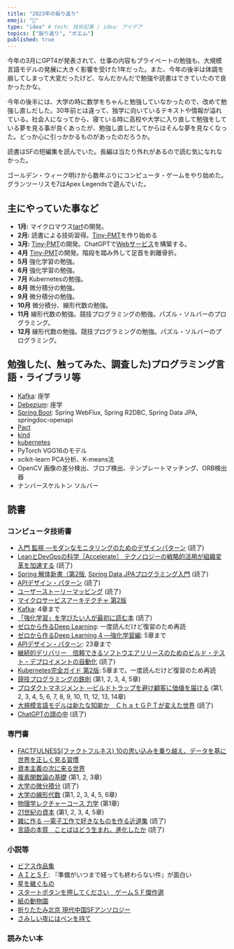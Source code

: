 ```yaml
---
title: "2023年の振り返り"
emoji: "👋"
type: "idea" # tech: 技術記事 / idea: アイデア
topics: ["振り返り", "ポエム"]
published: true
---
```


今年の3月にGPT4が発表されて、仕事の内容もプライベートの勉強も、大規模言語モデルの発展に大きく影響を受けた1年だった。また、今年の後半は体調を崩してしまって大変だったけど、なんだかんだで勉強や読書はできていたので良かったかな。

今年の後半には、大学の時に数学をちゃんと勉強していなかったので、改めて勉強し直しだした。30年前とは違って、独学に向いているテキストや情報が溢れている。社会人になってから、寝ている時に高校や大学に入り直して勉強をしている夢を見る事が良くあったが、勉強し直しだしてからはそんな夢を見なくなった。どっか心に引っかかるものがあったのだろうか。

読書はSFの短編集を読んでいた。長編は当たり外れがあるので読む気になれなかった。

ゴールデン・ウィーク明けから数年ぶりにコンピュータ・ゲームをやり始めた。グランツーリスモ7はApex Legendsで遊んでいた。

## 主にやっていた事など

* **1月:** マイクロマウス[tarf](https://github.com/horie-t/tarf)の開発。
* **2月:** 読書による技術習得。[Tiny-PMT](https://github.com/horie-t/tiny-pmt)を作り始める
* **3月:** [Tiny-PMT](https://github.com/horie-t/tiny-pmt)の開発。ChatGPTで[Webサービス](https://github.com/horie-t/simple-translator-by-chatgpt)を構築する。
* **4月** [Tiny-PMT](https://github.com/horie-t/tiny-pmt)の開発。階段を踏み外して足首を剥離骨折。
* **5月** 強化学習の勉強。
* **6月** 強化学習の勉強。
* **7月** Kubernetesの勉強。
* **8月** 微分積分の勉強。
* **9月** 微分積分の勉強。
* **10月** 微分積分、線形代数の勉強。
* **11月** 線形代数の勉強。競技プログラミングの勉強。パズル・ソルバーのプログラミング。
* **12月** 線形代数の勉強。競技プログラミングの勉強。パズル・ソルバーのプログラミング。


## 勉強した(、触ってみた、調査した)プログラミング言語・ライブラリ等

* [Kafka](https://kafka.apache.org/): 座学
* [Debezium](https://debezium.io/): 座学
* [Spring Boot](https://spring.io/projects/spring-boot): Spring WebFlux, Spring R2DBC, Spring Data JPA, springdoc-openapi
* [Pact](https://docs.pact.io/)
* [kind](https://kind.sigs.k8s.io/)
* [kubernetes](https://kubernetes.io/)
* PyTorch VGG16のモデル
* scikit-learn PCA分析、K-means法
* OpenCV 画像の差分検出、ブロブ検出、テンプレートマッチング、ORB検出器
* ナンバースケルトン ソルバー

## 読書

### コンピュータ技術書

* [入門 監視 ―モダンなモニタリングのためのデザインパターン](https://amzn.to/3TRwNIg) (読了)
* [LeanとDevOpsの科学［Accelerate］ テクノロジーの戦略的活用が組織変革を加速する](https://amzn.to/3z5sSht) (読了)
* [Spring 解体新書（第2版](https://amzn.to/3KawPaE), [Spring Data JPAプログラミング入門](https://amzn.to/3FR0QKa) (読了)
* [APIデザイン・パターン](https://amzn.to/3lD7ayf) (読了)
* [ユーザーストーリーマッピング](https://amzn.to/3ncrsig) (読了)
* [マイクロサービスアーキテクチャ 第2版](https://amzn.to/3nqf5iD)
* [Kafka](https://amzn.to/3np95GU): 4章まで
* [「強化学習」を学びたい人が最初に読む本](https://amzn.to/46NpuYf) (読了)
* [ゼロから作るDeep Learning](https://amzn.to/3re2f9j): 一度読んだけど復習のため再読
* [ゼロから作るDeep Learning 4 ―強化学習編](https://amzn.to/46zk42I): 5章まで
* [APIデザイン・パターン](https://amzn.to/3lD7ayf): 23章まで
* [継続的デリバリー　信頼できるソフトウエアリリースのためのビルド・テスト・デプロイメントの自動化](https://amzn.to/46ApSsD) (読了)
* [Kubernetes完全ガイド 第2版](https://amzn.to/3O0zcyS): 5章まで。一度読んだけど復習のため再読
* [競技プログラミングの鉄則](https://amzn.to/3Na5IOg) (第1, 2, 3, 4, 5章)
* [プロダクトマネジメント ―ビルドトラップを避け顧客に価値を届ける](https://amzn.to/3t07tqi) (第1, 2, 3, 4, 5, 6, 7, 8, 9, 10, 11, 12, 13, 14章)
* [大規模言語モデルは新たな知能か　ＣｈａｔＧＰＴが変えた世界](https://amzn.to/47IffV8) (読了)
* [ChatGPTの頭の中](https://amzn.to/3R6flif) (読了)


### 専門書

* [FACTFULNESS(ファクトフルネス) 10の思い込みを乗り越え、データを基に世界を正しく見る習慣](https://amzn.to/40CGrAI)
* [資本主義の次に来る世界](https://amzn.asia/d/3fe39WC)
* [複素関数論の基礎](https://amzn.asia/d/6Yh4C33) (第1, 2, 3章)
* [大学の微分積分](https://amzn.to/3RRmpBi) (読了)
* [大学の線形代数](https://amzn.to/3rzQV88) (第1, 2, 3, 4, 5, 6章)
* [物理学レクチャーコース 力学](https://amzn.to/3R7BfkV) (第1章)
* [21世紀の資本](https://amzn.to/3NceCed) (第1, 2, 3, 4, 5章)
* [雑に作る ―電子工作で好きなものを作る近道集](https://amzn.to/3MwyRml) (読了)
* [言語の本質　ことばはどう生まれ、進化したか](https://amzn.to/41Jhq8o) (読了)

### 小説等

* [ビアス作品集](https://amzn.to/3NGfGWY)
* [ＡＩとＳＦ](https://amzn.to/3CZXpyY): 『準備がいつまで経っても終わらない件』が面白い
* [星を継ぐもの](https://amzn.to/45XpzHd)
* [スタートボタンを押してください　ゲームＳＦ傑作選](https://amzn.to/3NMfVAV)
* [紙の動物園](https://amzn.to/3LRbcwG)
* [折りたたみ北京 現代中国SFアンソロジー](https://amzn.to/3t3fbAc)
* [さみしい夜にはペンを持て](https://amzn.to/47fCpkt)

### 読みたい本
